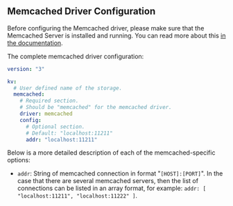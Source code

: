 ## Memcached Driver Configuration

Before configuring the Memcached driver, please make sure that the Memcached
Server is installed and running. You can read more about this [in the documentation](https://memcached.org/).

The complete memcached driver configuration:

```yaml
version: "3"

kv:
  # User defined name of the storage.
  memcached:
    # Required section.
    # Should be "memcached" for the memcached driver.
    driver: memcached
    config:
      # Optional section.
      # Default: "localhost:11211"
      addr: "localhost:11211"
```

Below is a more detailed description of each of the memcached-specific options:

- `addr`: String of memcached connection in format "`[HOST]:[PORT]`". In the case
  that there are several memcached servers, then the list of connections can be
  listed in an array format, for example: `addr: [ "localhost:11211", "localhost:11222" ]`.
